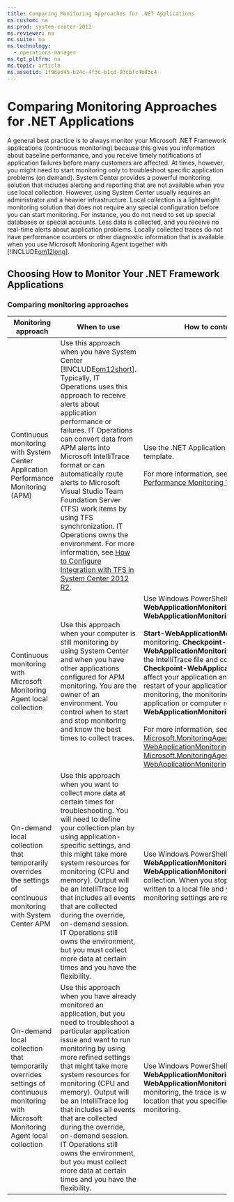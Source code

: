 ```yaml
---
title: Comparing Monitoring Approaches for .NET Applications
ms.custom: na
ms.prod: system-center-2012
ms.reviewer: na
ms.suite: na
ms.technology: 
  - operations-manager
ms.tgt_pltfrm: na
ms.topic: article
ms.assetid: 1f96ed45-b24c-4f3c-b1cd-93cbfc4b03c4
---
```

# Comparing Monitoring Approaches for .NET Applications
A general best practice is to always monitor your Microsoft .NET Framework applications \(continuous monitoring\) because this gives you information about baseline performance, and you receive timely notifications of application failures before many customers are affected. At times, however, you might need to start monitoring only to troubleshoot specific application problems \(on demand\). System Center provides a powerful monitoring solution that includes alerting and reporting that are not available when you use local collection. However, using System Center usually requires an administrator and a heavier infrastructure. Local collection is a lightweight monitoring solution that does not require any special configuration before you can start monitoring. For instance, you do not need to set up special databases or special accounts. Less data is collected, and you receive no real\-time alerts about application problems. Locally collected traces do not have performance counters or other diagnostic information that is available when you use Microsoft Monitoring Agent together with [!INCLUDE[om12long](../Token/om12long_md.md)].

## Choosing How to Monitor Your .NET Framework Applications

### Comparing monitoring approaches

|Monitoring approach|When to use|How to control monitoring|
|-----------------------|---------------|-----------------------------|
|Continuous monitoring with System Center Application Performance Monitoring \(APM\)|Use this approach when you have System Center [!INCLUDE[om12short](../Token/om12short_md.md)]. Typically, IT Operations uses this approach to receive alerts about application performance or failures. IT Operations can convert data from APM alerts into Microsoft IntelliTrace format or can automatically route alerts to Microsoft Visual Studio Team Foundation Server \(TFS\) work items by using TFS synchronization. IT Operations owns the environment. For more information, see [How to Configure Integration with TFS in System Center 2012 R2](../Topic/How-to-Configure-Integration-with-TFS-in-System-Center-2012-R2.md).|Use the .NET Application Performance Monitoring template.<br /><br />For more information, see [.NET Application Performance Monitoring Template](http://go.microsoft.com/fwlink/?LinkID=230647)|
|Continuous monitoring with Microsoft Monitoring Agent local collection|Use this approach when your computer is still monitoring by using System Center and when you have other applications configured for APM monitoring. You are the owner of an environment. You control when to start and stop monitoring and know the best times to collect traces.|Use Windows PowerShell cmdlets **Start\-WebApplicationMonitoring** and **Checkpoint\-WebApplicationMonitoring**.<br /><br />**Start\-WebApplicationMonitoring** starts monitoring. **Checkpoint\-WebApplicationMonitoring** collects a snapshot of the IntelliTrace file and continues monitoring. **Checkpoint\-WebApplicationMonitoring** does not affect your application and does not require a restart of your application. After you start monitoring, the monitoring will continue even if your application or computer restarts. **Stop\-WebApplicationMonitoring** stops monitoring.<br /><br />For more information, see [Microsoft.MonitoringAgent.PowerShell.Start\-WebApplicationMonitoring](http://go.microsoft.com/fwlink/?LinkID=313686) and [Microsoft.MonitoringAgent.PowerShell.Checkpoint\-WebApplicationMonitoring](http://go.microsoft.com/fwlink/?LinkID=313684).|
|On\-demand local collection that temporarily overrides the settings of continuous monitoring with System Center APM|Use this approach when you want to collect more data at certain times for troubleshooting. You will need to define your collection plan by using application\-specific settings, and this might take more system resources for monitoring \(CPU and memory\). Output will be an IntelliTrace log that includes all events that are collected during the override, on\-demand session. IT Operations still owns the environment, but you must collect more data at certain times and you have the flexibility.|Use Windows PowerShell cmdlets **Start\-WebApplicationMonitoring** and **Stop\-WebApplicationMonitoring** to enable local collection. When you stop monitoring, the trace is written to a local file and your System Center APM monitoring settings are restored.|
|On\-demand local collection that temporarily overrides settings of continuous monitoring with Microsoft Monitoring Agent local collection|Use this approach when you have already monitored an application, but you need to troubleshoot a particular application issue and want to run monitoring by using more refined settings that might take more system resources for monitoring \(CPU and memory\). Output will be an IntelliTrace log that includes all events that are collected during the override, on\-demand session. IT Operations still owns the environment, but you must collect more data at certain times and you have the flexibility.|Use Windows PowerShell cmdlets **Start\-WebApplicationMonitoring** and **Stop\-WebApplicationMonitoring**. When you stop monitoring, the trace is written to a local file in the location that you specified when you started monitoring.|

